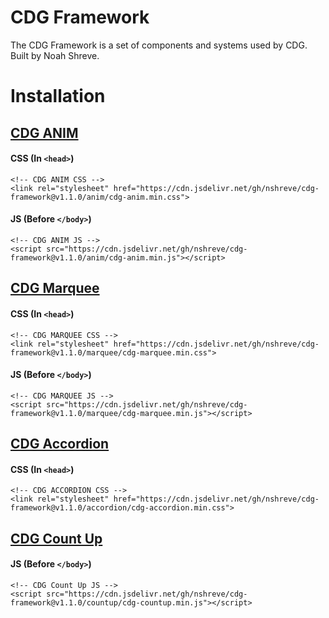 # CDG Framework
The CDG Framework is a set of components and systems used by CDG. Built by Noah Shreve.

# Installation
## [CDG ANIM](anim)
#### CSS (In `<head>`)
```
<!-- CDG ANIM CSS -->
<link rel="stylesheet" href="https://cdn.jsdelivr.net/gh/nshreve/cdg-framework@v1.1.0/anim/cdg-anim.min.css">
```
#### JS (Before `</body>`)
```
<!-- CDG ANIM JS -->
<script src="https://cdn.jsdelivr.net/gh/nshreve/cdg-framework@v1.1.0/anim/cdg-anim.min.js"></script>
```

## [CDG Marquee](marquee)
#### CSS (In `<head>`)
```
<!-- CDG MARQUEE CSS -->
<link rel="stylesheet" href="https://cdn.jsdelivr.net/gh/nshreve/cdg-framework@v1.1.0/marquee/cdg-marquee.min.css">
```
#### JS (Before `</body>`)
```
<!-- CDG MARQUEE JS -->
<script src="https://cdn.jsdelivr.net/gh/nshreve/cdg-framework@v1.1.0/marquee/cdg-marquee.min.js"></script>
```

## [CDG Accordion](accordion)
#### CSS (In `<head>`)
```
<!-- CDG ACCORDION CSS -->
<link rel="stylesheet" href="https://cdn.jsdelivr.net/gh/nshreve/cdg-framework@v1.1.0/accordion/cdg-accordion.min.css">
```

## [CDG Count Up](countup)
#### JS (Before `</body>`)
```
<!-- CDG Count Up JS -->
<script src="https://cdn.jsdelivr.net/gh/nshreve/cdg-framework@v1.1.0/countup/cdg-countup.min.js"></script>
```
```
